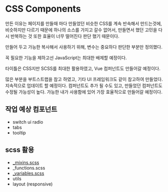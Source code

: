 # CSS Components

만든 이유는 페이지를 만들때 마다 만들었던 비슷한 CSS를 계속 반속해서 만드는것에,
비슷하지만 다르기 때문에 하나의 소스를 가지고 갈수 없어서,
만들면서 했던 고민을 다시 반복하는 것 또한 효율이 너무 떨어진다 판단 했기 때문이다.

만들어 두고 가능한 복사해서 사용하기 위해, 변수는 중요하다 판단한 부분만 정의했다.

꼭 필요한 기능을 제하고선 JavaScript는 최대한 배제할 예정이다.

타이틀은 CSS지만 SCSS를 최대한 활용하였고, Vue 컴퍼넌트도 만들어갈 예정이다.

많은 부분을 부트스트랩을 참고 하였고, 기타 UI 프레임워크도 같이 참고하여 만들었다.
지속적으로 업데이트 할 예정이다.
컴퍼넌트도 추가 될 수도 있고, 만들었던 컴퍼넌트도 수정될 가능성이 높다.
가능한 내가 사용함에 있어 가장 효율적으로 만들어갈 예정이다.

## 작업 예상 컴포넌트

- switch ui radio
- tabs
- tooltip

## scss 활용

- [_mixins.scss](sass/mixins.html)
- _functions.scss
- [_variables.scss](sass/variables.html)
- utils
- layout (responsive)
